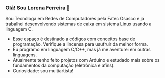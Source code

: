 ###  Olá! Sou Lorena Ferreira 👋
Sou Tecnóloga em Redes de Computadores pela Fatec Osasco e já trabalhei desenvolvendo sistemas de caixa em sistema Linux usando a linguagem C.
- Esse espaço é destinado a códigos com conceitos base de programação. Verifique a lincensa para usufruir da melhor forma.
- Eu programo em linguagem C/C++, mas já me aventurei em outras linguagens.
- Atualmente tenho feito projetos com Arduino e estudado mais sobre os fundamentos da computação (eletrônica e afins).
- Curiosidade: sou multiartista!
<!--
**lolaferreira/lolaferreira** is a ✨ _special_ ✨ repository because its `README.md` (this file) appears on your GitHub profile.

Here are some ideas to get you started:

- 🔭 I’m currently working on ...
- 🌱 I’m currently learning ...
- 👯 I’m looking to collaborate on ...
- 🤔 I’m looking for help with ...
- 💬 Ask me about ...
- 📫 How to reach me: ...
- 😄 Pronouns: ...
- ⚡ Fun fact: ...
-->
